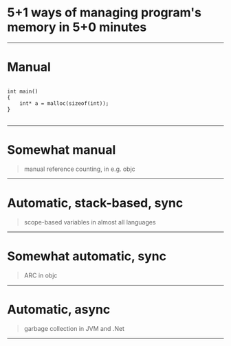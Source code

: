 # 5+1 ways of managing program's memory in 5+0 minutes

---

# Manual
<pre>
<code data-trim class="C">
int main()
{
    int* a = malloc(sizeof(int));
}
</code>
</pre>

---

# Somewhat manual
> manual reference counting, in e.g. objc

---

# Automatic, stack-based, sync
> scope-based variables in almost all languages

---

# Somewhat automatic, sync
> ARC in objc

---

# Automatic, async 
> garbage collection in JVM and .Net

---


